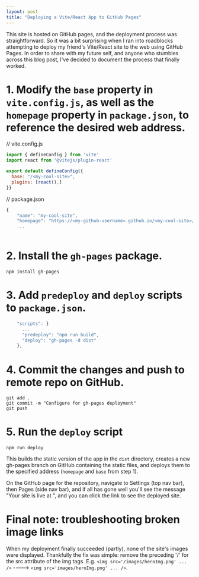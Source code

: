 ```yaml
---
layout: post
title: "Deploying a Vite/React App to GitHub Pages"
---
```

This site is hosted on GitHub pages, and the deployment process
was straightforward. So it was a bit surprising when I ran into roadblocks attempting to deploy my friend's Vite/React site to the web using GitHub Pages. In order to share with my future self, and anyone who stumbles across this blog post, I've decided to document the process that finally worked.

# 1. Modify the `base` property in `vite.config.js`, as well as the `homepage` property in `package.json`, to reference the desired web address.

// vite.config.js
```javascript
import { defineConfig } from 'vite'
import react from '@vitejs/plugin-react'

export default defineConfig({
  base: "/<my-cool-site>",
  plugins: [react(),]
}}

```

// package.json
```javascript
{
    "name": "my-cool-site",
    "homepage": "https://<my-github-username>.github.io/<my-cool-site>/"
    ...
    
```

# 2. Install the `gh-pages` package.

```
npm install gh-pages
```

# 3. Add `predeploy` and `deploy` scripts to `package.json`.

```javascript
    "scripts": }
      ...
      "predeploy": "npm run build",
      "deploy": "gh-pages -d dist"
    },
```

# 4. Commit the changes and push to remote repo on GitHub.

```
git add .
git commit -m "Configure for gh-pages deployment"
git push
```
# 5. Run the `deploy` script

```
npm run deploy
```

This builds the static version of the app in the `dist` directory, creates a new gh-pages branch on GitHub containing the static files, and deploys them to the specified address (`homepage` and `base` from step 1).

On the GitHub page for the repository, navigate to Settings (top nav bar), then Pages (side nav bar), and if all has gone well you'll see the message "Your site is live at <address-you-specified>", and you can click the link to see the deployed site.

# Final note: troubleshooting broken image links

When my deployment finally succeeded (partly), none of the site's images were displayed. Thankfully the fix was simple: remove the preceding '/' for the src attribute of the img tags. E.g. `<img src='/images/heroImg.png' ... />` ----> `<img src='images/heroImg.png' ... />`.






